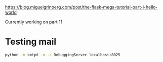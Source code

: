 https://blog.miguelgrinberg.com/post/the-flask-mega-tutorial-part-i-hello-world

Currently working on part 11

# Testing mail

```sh
python -m smtpd -n -c DebuggingServer localhost:8025
```